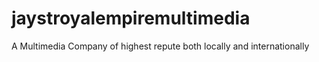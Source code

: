 # jaystroyalempiremultimedia
A Multimedia Company of highest repute both locally and internationally
